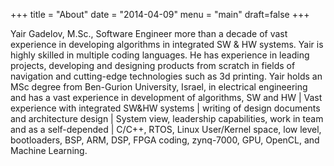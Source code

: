 +++
title = "About"
date = "2014-04-09"
menu = "main"
draft=false
+++

Yair Gadelov, M.Sc., Software Engineer more than a decade of vast experience in developing algorithms in integrated SW & HW systems. Yair is highly skilled in multiple coding languages. He has experience in leading projects, developing and designing products from scratch in fields of navigation and cutting-edge technologies such as 3d printing. Yair holds an MSc degree from Ben-Gurion University, Israel, in electrical engineering and has a vast experience in development of algorithms, SW and HW | Vast experience with integrated SW&HW systems | writing of design documents and architecture design | System view, leadership capabilities, work in team and as a self-depended | C/C++, RTOS, Linux User/Kernel space, low level, bootloaders, BSP, ARM, DSP, FPGA coding, zynq-7000, GPU, OpenCL, and Machine Learning. 

